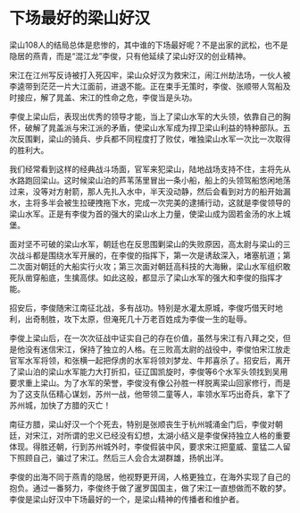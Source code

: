 # 下场最好的梁山好汉

梁山108人的结局总体是悲惨的，其中谁的下场最好呢？不是出家的武松，也不是隐居的燕青，而是“混江龙”李俊，只有他延续了梁山好汉的创业精神。 

宋江在江州写反诗被打入死囚牢，梁山众好汉为救宋江，闹江州劫法场，一伙人被李逵带到茫茫一片大江面前，进退不能。正在束手无策时，李俊、张顺带人驾船及时接应，解了晁盖、宋江的性命之危，李俊当是头功。 

李俊上梁山后，表现出优秀的领导才能，当上了梁山水军的大头领，依靠自己的胸怀，破解了晁盖派与宋江派的矛盾，使梁山水军成为捍卫梁山利益的特种部队。五次反围剿，梁山的骑兵、步兵都不同程度打了败仗，唯独梁山水军一次比一次取得的胜利大。 

我们经常看到这样的经典战斗场面，官军来犯梁山，陆地战场支持不住，主将先从水路跑回梁山。这时候梁山泊的芦苇荡里冒出一条小船，船上的头领驾船悠闲地荡过来，没等对方射箭，那人先扎入水中，半天没动静，然后会看到对方的船开始漏水，主将多半会被生拉硬拽拖下水，完成一次完美的逮捕行动，这就是李俊领导的梁山水军。正是有李俊为首的强大的梁山水上力量，使梁山成为固若金汤的水上城堡。 

面对坚不可破的梁山水军，朝廷也在反思围剿梁山的失败原因，高太尉与梁山的三次战斗都是围绕水军开展的，在李俊的指挥下，第一次是诱敌深入，堵塞航道；第二次面对朝廷的大船实行火攻；第三次面对朝廷高科技的大海鳅，梁山水军组织敢死队凿穿船底，生擒高俅。如此这般，都显示了梁山水军的强大和李俊的指挥才能。 

招安后，李俊随宋江南征北战，多有战功。特别是水灌太原城，李俊巧借天时地利，出奇制胜，攻下太原，但淹死几十万老百姓成为李俊一生的耻辱。 

李俊上梁山后，在一次次征战中证实自己的存在价值，虽然与宋江有八拜之交，但是他没有迷信宋江，保持了独立的人格。在三败高太尉的战役中，李俊怕宋江放走官军水军将领，和张横一起把俘虏的水军将领刘梦龙、牛邦喜杀了。招安后，离开了梁山泊的梁山水军能力大打折扣，征辽国凯旋时，李俊等6个水军头领找到吴用要求重上梁山。为了水军的荣誉，李俊没有像公孙胜一样脱离梁山回家修行，而是为了这支队伍精心谋划，苏州一战，他带领二童等人，率领水军巧出奇兵，拿下了苏州城，加快了方腊的灭亡！ 

南征方腊，梁山好汉一个个死去，特别是张顺丧生于杭州城涌金门后，李俊对朝廷，对宋江，对所谓的忠义已经没有幻想，太湖小结义是李俊保持独立人格的重要体现。得胜还朝，行到苏州城外时，李俊假装中风，要求宋江把童威、童猛二人留下照顾自己，骗过了宋江。然后三人会合太湖群雄，扬帆出洋。 

李俊的出海不同于燕青的隐居，他视野更开阔，人格更独立，在海外实现了自己的抱负。通过一番努力，李俊终于做了暹罗国国主，做了宋江一直想做而不敢的梦。李俊是梁山好汉中下场最好的一个，是梁山精神的传播者和维护者。